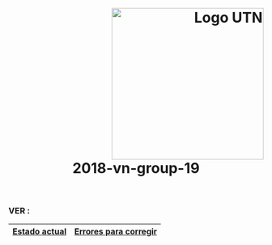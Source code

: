 <h1>
  <br>
  <div class="row">
  <div class="column" align = "right" ><a href = "http://dds-jv.github.io"><img src = "https://www.frba.utn.edu.ar/wp-content/uploads/logo-utn.ba-horizontal-e1471367724904.jpg" alt="Logo UTN" width="300"></a></div>
  <div class="column" align= "center">2018-vn-group-19</div>
</div>
  </br>
</h1>

### VER :
| [Estado actual](https://github.com/dds-utn/2018-vn-group-19/blob/master/estadoActual.md)| [Errores para corregir](https://docs.google.com/document/d/1BENZwwaOZAl6IKjz4qA4VWl0lxc9Onfync_5MM8jDPE/edit?usp=sharing) |
| :---------:   |  :----------------:   |
  
  
